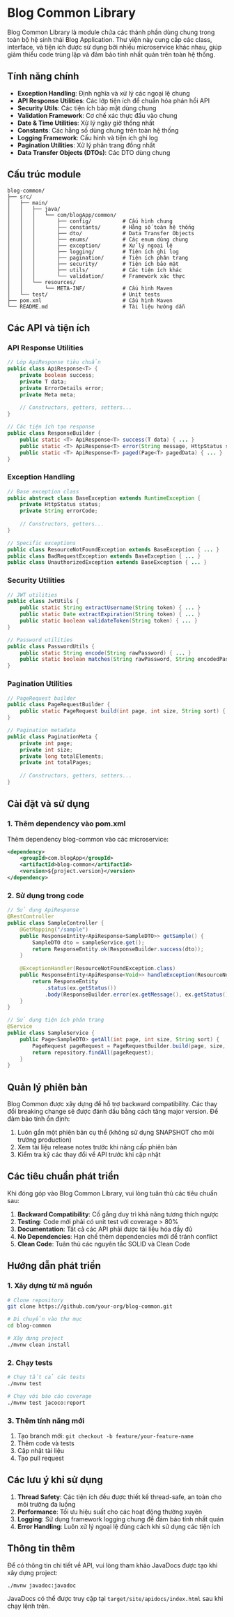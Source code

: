 # Blog Common Library

Blog Common Library là module chứa các thành phần dùng chung trong toàn bộ hệ sinh thái Blog Application. Thư viện này cung cấp các class, interface, và tiện ích được sử dụng bởi nhiều microservice khác nhau, giúp giảm thiểu code trùng lặp và đảm bảo tính nhất quán trên toàn hệ thống.

## Tính năng chính

- **Exception Handling**: Định nghĩa và xử lý các ngoại lệ chung
- **API Response Utilities**: Các lớp tiện ích để chuẩn hóa phản hồi API
- **Security Utils**: Các tiện ích bảo mật dùng chung
- **Validation Framework**: Cơ chế xác thực đầu vào chung
- **Date & Time Utilities**: Xử lý ngày giờ thống nhất
- **Constants**: Các hằng số dùng chung trên toàn hệ thống
- **Logging Framework**: Cấu hình và tiện ích ghi log
- **Pagination Utilities**: Xử lý phân trang đồng nhất
- **Data Transfer Objects (DTOs)**: Các DTO dùng chung

## Cấu trúc module

```
blog-common/
├── src/
│   ├── main/
│   │   ├── java/
│   │   │   └── com/blogApp/common/
│   │   │       ├── config/          # Cấu hình chung
│   │   │       ├── constants/       # Hằng số toàn hệ thống
│   │   │       ├── dto/             # Data Transfer Objects
│   │   │       ├── enums/           # Các enum dùng chung
│   │   │       ├── exception/       # Xử lý ngoại lệ
│   │   │       ├── logging/         # Tiện ích ghi log
│   │   │       ├── pagination/      # Tiện ích phân trang
│   │   │       ├── security/        # Tiện ích bảo mật
│   │   │       ├── utils/           # Các tiện ích khác
│   │   │       └── validation/      # Framework xác thực
│   │   └── resources/
│   │       └── META-INF/            # Cấu hình Maven
│   └── test/                        # Unit tests
├── pom.xml                          # Cấu hình Maven
└── README.md                        # Tài liệu hướng dẫn
```

## Các API và tiện ích

### API Response Utilities

```java
// Lớp ApiResponse tiêu chuẩn
public class ApiResponse<T> {
    private boolean success;
    private T data;
    private ErrorDetails error;
    private Meta meta;
    
    // Constructors, getters, setters...
}

// Các tiện ích tạo response
public class ResponseBuilder {
    public static <T> ApiResponse<T> success(T data) { ... }
    public static <T> ApiResponse<T> error(String message, HttpStatus status) { ... }
    public static <T> ApiResponse<T> paged(Page<T> pagedData) { ... }
}
```

### Exception Handling

```java
// Base exception class
public abstract class BaseException extends RuntimeException {
    private HttpStatus status;
    private String errorCode;
    
    // Constructors, getters...
}

// Specific exceptions
public class ResourceNotFoundException extends BaseException { ... }
public class BadRequestException extends BaseException { ... }
public class UnauthorizedException extends BaseException { ... }
```

### Security Utilities

```java
// JWT utilities
public class JwtUtils {
    public static String extractUsername(String token) { ... }
    public static Date extractExpiration(String token) { ... }
    public static boolean validateToken(String token) { ... }
}

// Password utilities
public class PasswordUtils {
    public static String encode(String rawPassword) { ... }
    public static boolean matches(String rawPassword, String encodedPassword) { ... }
}
```

### Pagination Utilities

```java
// PageRequest builder
public class PageRequestBuilder {
    public static PageRequest build(int page, int size, String sort) { ... }
}

// Pagination metadata
public class PaginationMeta {
    private int page;
    private int size;
    private long totalElements;
    private int totalPages;
    
    // Constructors, getters, setters...
}
```

## Cài đặt và sử dụng

### 1. Thêm dependency vào pom.xml

Thêm dependency blog-common vào các microservice:

```xml
<dependency>
    <groupId>com.blogApp</groupId>
    <artifactId>blog-common</artifactId>
    <version>${project.version}</version>
</dependency>
```

### 2. Sử dụng trong code

```java
// Sử dụng ApiResponse
@RestController
public class SampleController {
    @GetMapping("/sample")
    public ResponseEntity<ApiResponse<SampleDTO>> getSample() {
        SampleDTO dto = sampleService.get();
        return ResponseEntity.ok(ResponseBuilder.success(dto));
    }
    
    @ExceptionHandler(ResourceNotFoundException.class)
    public ResponseEntity<ApiResponse<Void>> handleException(ResourceNotFoundException ex) {
        return ResponseEntity
            .status(ex.getStatus())
            .body(ResponseBuilder.error(ex.getMessage(), ex.getStatus()));
    }
}

// Sử dụng tiện ích phân trang
@Service
public class SampleService {
    public Page<SampleDTO> getAll(int page, int size, String sort) {
        PageRequest pageRequest = PageRequestBuilder.build(page, size, sort);
        return repository.findAll(pageRequest);
    }
}
```

## Quản lý phiên bản

Blog Common được xây dựng để hỗ trợ backward compatibility. Các thay đổi breaking change sẽ được đánh dấu bằng cách tăng major version. Để đảm bảo tính ổn định:

1. Luôn gắn một phiên bản cụ thể (không sử dụng SNAPSHOT cho môi trường production)
2. Xem tài liệu release notes trước khi nâng cấp phiên bản
3. Kiểm tra kỹ các thay đổi về API trước khi cập nhật

## Các tiêu chuẩn phát triển

Khi đóng góp vào Blog Common Library, vui lòng tuân thủ các tiêu chuẩn sau:

1. **Backward Compatibility**: Cố gắng duy trì khả năng tương thích ngược
2. **Testing**: Code mới phải có unit test với coverage > 80%
3. **Documentation**: Tất cả các API phải được tài liệu hóa đầy đủ
4. **No Dependencies**: Hạn chế thêm dependencies mới để tránh conflict
5. **Clean Code**: Tuân thủ các nguyên tắc SOLID và Clean Code

## Hướng dẫn phát triển

### 1. Xây dựng từ mã nguồn

```bash
# Clone repository
git clone https://github.com/your-org/blog-common.git

# Di chuyển vào thư mục
cd blog-common

# Xây dựng project
./mvnw clean install
```

### 2. Chạy tests

```bash
# Chạy tất cả các tests
./mvnw test

# Chạy với báo cáo coverage
./mvnw test jacoco:report
```

### 3. Thêm tính năng mới

1. Tạo branch mới: `git checkout -b feature/your-feature-name`
2. Thêm code và tests
3. Cập nhật tài liệu
4. Tạo pull request

## Các lưu ý khi sử dụng

1. **Thread Safety**: Các tiện ích đều được thiết kế thread-safe, an toàn cho môi trường đa luồng
2. **Performance**: Tối ưu hiệu suất cho các hoạt động thường xuyên
3. **Logging**: Sử dụng framework logging chung để đảm bảo tính nhất quán
4. **Error Handling**: Luôn xử lý ngoại lệ đúng cách khi sử dụng các tiện ích

## Thông tin thêm

Để có thông tin chi tiết về API, vui lòng tham khảo JavaDocs được tạo khi xây dựng project:

```bash
./mvnw javadoc:javadoc
```

JavaDocs có thể được truy cập tại `target/site/apidocs/index.html` sau khi chạy lệnh trên. 